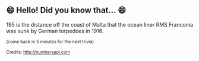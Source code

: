 ## :smile: Hello! Did you know that... :smile:
195 is the distance off the coast of Malta that the ocean liner RMS Franconia was sunk by German torpedoes in 1916.

<sup>(come back in 5 minutes for the next trivia)</sup>


<sup>Credits: http://numbersapi.com</sup>
